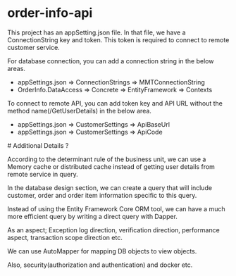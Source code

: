# order-info-api

This project has an appSetting.json file. In that file, we have a ConnectionString key and token. This token is required to connect to remote customer service. 


For database connection, you can add a connection string in the below areas.

- appSettings.json => ConnectionStrings => MMTConnectionString 
- OrderInfo.DataAccess => Concrete => EntityFramework => Contexts


To connect to remote API, you can add token key and API URL without the method name(/GetUserDetails) in the below area. 
 
- appSettings.json => CustomerSettings => ApiBaseUrl
- appSettings.json => CustomerSettings => ApiCode

# Additional Details ?

According to the determinant rule of the business unit, we can use a Memory cache or distributed cache instead of getting user details from remote service in query.

In the database design section, we can create a query that will include customer, order and order item information specific to this query.

Instead of using the Entity Framework Core ORM tool, we can have a much more efficient query by writing a direct query with Dapper.

As an aspect;
Exception log direction,
verification direction,
performance aspect,
transaction scope direction etc.

We can use AutoMapper for mapping DB objects to view objects.

Also, security(authorization and authentication) and docker etc. 